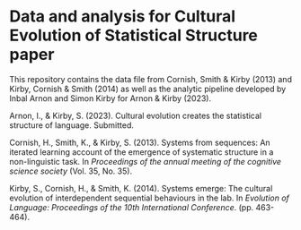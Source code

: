 # Data and analysis for Cultural Evolution of Statistical Structure paper

This repository contains the data file from Cornish, Smith & Kirby (2013) and Kirby, Cornish & Smith (2014) as well as the analytic pipeline 
developed by Inbal Arnon and Simon Kirby for Arnon & Kirby (2023).

Arnon, I., & Kirby, S. (2023). Cultural evolution creates the statistical structure of language. Submitted.

Cornish, H., Smith, K., & Kirby, S. (2013). Systems from sequences: An iterated learning account of the emergence of systematic structure in a non-linguistic task. In _Proceedings of the annual meeting of the cognitive science society_ (Vol. 35, No. 35).

Kirby, S., Cornish, H., & Smith, K. (2014). Systems emerge: The cultural evolution of interdependent sequential behaviours in the lab. In _Evolution of Language: Proceedings of the 10th International Conference_. (pp. 463-464).

